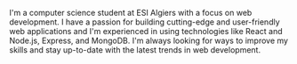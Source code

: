 I'm a computer science student at ESI Algiers with a focus on web development. I have a passion for building cutting-edge and user-friendly web applications and I'm experienced in using technologies like React and Node.js, Express, and MongoDB. I'm always looking for ways to improve my skills and stay up-to-date with the latest trends in web development. 

